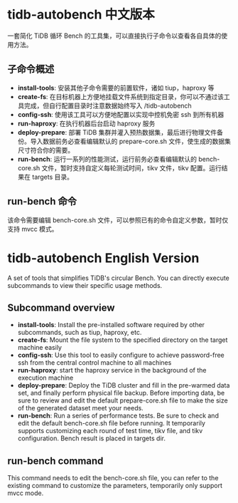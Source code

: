 # tidb-autobench 中文版本

一套简化 TiDB 循环 Bench 的工具集，可以直接执行子命令以查看各自具体的使用方法。

## 子命令概述
* **install-tools**: 安装其他子命令需要的前置软件，诸如 tiup，haproxy 等
* **create-fs**: 在目标机器上方便地挂载文件系统到指定目录，你可以不通过该工具完成，但自行配置目录时注意数据始终写入 /tidb-autobench
* **config-ssh**: 使用该工具可以方便地配置以实现中控机免密 ssh 到所有机器
* **run-haproxy**: 在执行机器后台启动 haproxy 服务
* **deploy-prepare**: 部署 TiDB 集群并灌入预热数据集，最后进行物理文件备份。导入数据前务必查看编辑默认的 prepare-core.sh 文件，使生成的数据集尺寸符合你的需要。
* **run-bench**: 运行一系列的性能测试，运行前务必查看编辑默认的 bench-core.sh 文件，暂时支持自定义每轮测试时间，tikv 文件，tikv 配置。运行结果在 targets 目录。

## run-bench 命令
该命令需要编辑 bench-core.sh 文件，可以参照已有的命令自定义参数，暂时仅支持 mvcc 模式。


# tidb-autobench English Version

A set of tools that simplifies TiDB's circular Bench. You can directly execute subcommands to view their specific usage methods.

## Subcommand overview
* **install-tools**: Install the pre-installed software required by other subcommands, such as tiup, haproxy, etc.
* **create-fs**: Mount the file system to the specified directory on the target machine easily
* **config-ssh**: Use this tool to easily configure to achieve password-free ssh from the central control machine to all machines
* **run-haproxy**: start the haproxy service in the background of the execution machine
* **deploy-prepare**: Deploy the TiDB cluster and fill in the pre-warmed data set, and finally perform physical file backup. Before importing data, be sure to review and edit the default prepare-core.sh file to make the size of the generated dataset meet your needs.
* **run-bench**: Run a series of performance tests. Be sure to check and edit the default bench-core.sh file before running. It temporarily supports customizing each round of test time, tikv file, and tikv configuration. Bench result is placed in targets dir.

## run-bench command
This command needs to edit the bench-core.sh file, you can refer to the existing command to customize the parameters, temporarily only support mvcc mode.